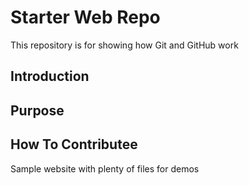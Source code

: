 # Starter Web Repo

This repository is for showing how Git and GitHub work

## Introduction
## Purpose
## How To Contributee

Sample website with plenty of files for demos